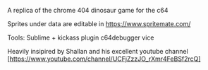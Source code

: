 A replica of the chrome 404 dinosaur game for the c64

Sprites under data are editable in https://www.spritemate.com/


Tools:
Sublime + kickass plugin
c64debugger
vice

Heavily insipired by Shallan and his excellent youtube channel [https://www.youtube.com/channel/UCFjZzzJO_rXmr4FeBSf2rcQ]
